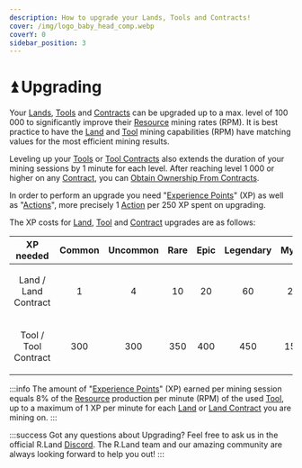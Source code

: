 ```yaml
---
description: How to upgrade your Lands, Tools and Contracts!
cover: /img/logo_baby_head_comp.webp
coverY: 0
sidebar_position: 3
---
```


# ⏫ Upgrading

Your [Lands](/nfts/lands-and-tools.md#lands), [Tools](/nfts/lands-and-tools.md#tools) and [Contracts](/nfts/land-and-tool-contracts) can be upgraded up to a max. level of 100 000 to significantly improve their [Resource](/tokenomics/in-game-tokens/resources-alloy-circuit-pixel-rgas) mining rates (RPM). It is best practice to have the [Land](/nfts/lands-and-tools.md#lands) and [Tool](/nfts/lands-and-tools.md#tools) mining capabilities (RPM) have matching values for the most efficient mining results.

Leveling up your [Tools](/nfts/lands-and-tools.md#tools) or [Tool Contracts](/nfts/land-and-tool-contracts) also extends the duration of your mining sessions by 1 minute for each level. After reaching level 1 000 or higher on any [Contract](/nfts/land-and-tool-contracts), you can [Obtain Ownership From Contracts](/nfts/land-and-tool-contracts.md#obtaining-ownership-from-contracts).

In order to perform an upgrade you need "[Experience Points](/tokenomics/in-game-tokens/experience-points-xp)" (XP) as well as "[Actions](/tokenomics/in-game-tokens/actions-sa-da)", more precisely 1 [Action](/tokenomics/in-game-tokens/actions-sa-da) per 250 XP spent on upgrading. 

The XP costs for [Land](/nfts/lands-and-tools.md#lands), [Tool](/nfts/lands-and-tools.md#tools) and [Contract](/nfts/land-and-tool-contracts) upgrades are as follows:

|            XP needed            | Common | Uncommon | Rare | Epic | Legendary | Mythic |
| :-----------------------------: | :----: | :------: | :--: | :--: | :-------: | :----: |
| <p>Land / <br/>Land Contract</p> |    1   |     4    |  10  |  20  |     60    |   250  |
| <p>Tool / <br/>Tool Contract</p> |   300  |    300   |  350 |  400 |    450    |  1500  |

:::info
The amount of "[Experience Points](/tokenomics/in-game-tokens/experience-points-xp)" (XP) earned per mining session equals 8% of the [Resource](/essentials) production per minute (RPM) of the used [Tool](/nfts/lands-and-tools), up to a maximum of 1 XP per minute for each [Land](/essentials) or [Land Contract](/nfts/land-and-tool-contracts) you are mining on.
:::

:::success
Got any questions about Upgrading? Feel free to ask us in the official R.Land [Discord](https://discord.com/invite/rland). The R.Land team and our amazing community are always looking forward to help you out!
:::
